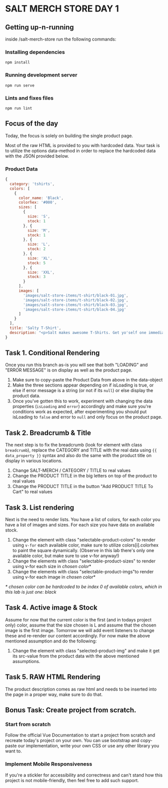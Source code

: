 # SALT MERCH STORE DAY 1

## Getting up-n-running

inside /salt-merch-store run the following commands:

### Installing dependencies

```
npm install
```
### Running development server

```
npm run serve
```

### Lints and fixes files
```
npm run lint
```


## Focus of the day

Today, the focus is solely on building the single product page.

Most of the raw HTML is provided to you with hardcoded data. Your task is to utilize the options data-method in order to replace the hardcoded data with the JSON provided below.


### Product Data
```js
{
  category: 'tshirts',
  colors: [
    {
      color_name: 'Black',
      colorhex: '#000',
      sizes: [
        {
          size: 'S',
          stock: 1
        }, {
          size: 'M',
          stock: 1
        }, {
          size: 'L',
          stock: 2
        }, {
          size: 'XL',
          stock: 5
        }, {
          size: 'XXL',
          stock: 3
        }
      ],
      images: [
        'images/salt-store-items/t-shirt/black-01.jpg',
        'images/salt-store-items/t-shirt/black-02.jpg',
        'images/salt-store-items/t-shirt/black-03.jpg',
        'images/salt-store-items/t-shirt/black-04.jpg' 
      ]
    }
  ],
  title: 'Salty T-Shirt',
  description: "<p>Salt makes awesome T-Shirts. Get yo'self one immediately before they run out. Go on, don't be shy.</p><p>We take orders fo sure!</p>"
}
```



## Task 1. Conditional Rendering

Once you run this branch as-is you will see that both "LOADING" and "ERROR MESSAGE" is on display as well as the product page.

1. Make sure to copy-paste the Product Data from above in the data-object
2. Make the three sections appear depending on if isLoading is true, or else if error message is a string (or not if its `null`) or else display the product data.
3. Once you've gotten this to work, experiment with changing the data properties (`isLoading` and `error`) accordingly and make sure you're conditions work as expected, after experimenting you should put isLoading to `false` and error to `null` and only focus on the product page.


## Task 2. Breadcrumb & Title

The next step is to fix the breadcrumb (look for element with class `breadcrumb`), replace the CATEGORY and TITLE with the real data using `{{ data_property }}` syntax and also do the same with the product title on display in various locations.

1. Change SALT-MERCH / CATEGORY / TITLE to real values
2. Change the PRODUCT TITLE in the big letters on top of the product to real values
3. Change the PRODUCT TITLE in the button "Add PRODUCT TITLE To Cart" to real values

## Task 3. List rendering

Next is the need to render lists. You have a list of colors, for each color you have a list of images and sizes. For each size you have data on available stock.

1. Change the element with class "selectable-product-colors" to render using `v-for` each available color, make sure to utilize colors[i].colorhex to paint the square dynamically. (Observe in this lab there's only one available color, but make sure to use v-for anyway!)
2. Change the elements with class "selectable-product-sizes" to render using v-for each size in *chosen color*\*
3. Change the elements with class "selectable-product-imgs"to render using v-for each image in *chosen color*\*

*\* chosen color can be hardcoded to be index 0 of available colors, which in this lab is just one: black*

## Task 4. Active image & Stock
Assume for now that the current color is the first (and in todays project only)  color, assume that the size chosen is L and assume that the chosen image is the first image. Tomorrow we will add event listeners to change these and re-render our content accordingly. For now make the above mentioned assumption and do the following:
1. Change the element with class "selected-product-img" and make it get its src-value from the product data with the above mentioned assumptions.

## Task 5. RAW HTML Rendering
The product description comes as raw html and needs to be inserted into the page in a proper way, make sure to do that.


## Bonus Task: Create project from scratch.

### Start from scratch
Follow the official Vue Documentation to start a project from scratch and recreate today's project on your own. You can use bootstrap and copy-paste our implementation, write your own CSS or use any other library you want to.

### Implement Mobile Responsiveness
If you're a stickler for accessibility and correctness and can't stand how this project is not mobile-friendly, then feel free to add such support.